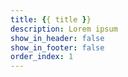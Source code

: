 ```yaml
---
title: {{ title }}
description: Lorem ipsum
show_in_header: false
show_in_footer: false
order_index: 1
---
```

